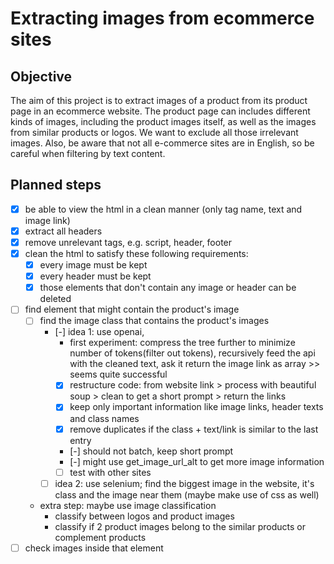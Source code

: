 # Extracting images from ecommerce sites

## Objective
The aim of this project is to extract images of a product from its product page in an ecommerce website.
The product page can includes different kinds of images, including the product images itself, as well as the images from similar products or logos.
We want to exclude all those irrelevant images.
Also, be aware that not all e-commerce sites are in English, so be careful when filtering by text content.

## Planned steps
- [x] be able to view the html in a clean manner (only tag name, text and image link) 
- [x] extract all headers
- [x] remove unrelevant tags, e.g. script, header, footer
- [x] clean the html to satisfy these following requirements:
    - [x] every image must be kept
    - [x] every header must be kept
    - [x] those elements that don't contain any image or header can be deleted
- [ ] find element that might contain the product's image
    - [ ] find the image class that contains the product's images
        - [-] idea 1: use openai, 
            - first experiment: compress the tree further to minimize number of tokens(filter out tokens), recursively feed the api with the cleaned text, ask it return the image link as array >> seems quite successful
            - [x] restructure code: from website link > process with beautiful soup > clean to get a short prompt > return the links
            - [x] keep only important information like image links, header texts and class names
            - [x] remove duplicates if the class + text/link is similar to the last entry
            - [-] should not batch, keep short prompt
            - [-] might use get_image_url_alt to get more image information
            - [ ] test with other sites
        - [ ] idea 2: use selenium; find the biggest image in the website, it's class and the image near them (maybe make use of css as well)
    - extra step: maybe use image classification 
        - classify between logos and product images
        - classify if 2 product images belong to the similar products or complement products
- [ ] check images inside that element
